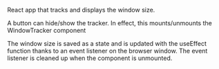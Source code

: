 React app that tracks and displays the window size.

A button can hide/show the tracker.
In effect, this mounts/unmounts the WindowTracker component

The window size is saved as a state and is updated with the useEffect function thanks to an event listener on the browser window.
The event listener is cleaned up when the component is unmounted.
